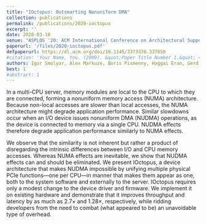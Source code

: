 ```yaml
---
title: "IOctopus: Outsmarting Nonuniform DMA"
collection: publications
permalink: /publications/2020-ioctopus
excerpt: ''
date: 2020-03-18
venue: "ASPLOS '20: ACM International Conference on Architectural Support for Languages and Operating Systems"
paperurl: '/files/2020-ioctopus.pdf'
defpaperurl: https://dl.acm.org/doi/10.1145/3373376.337850
#citation: 'Your Name, You. (2009). &quot;Paper Title Number 1.&quot; <i>Journal 1</i>. 1(1).'
authors: Igor Smolyar, Alex Markuze, Boris Pismenny, Haggai Eran, Gerd Zellweger, Austin Bolen, Liran Liss, Adam Morrison, Dan Tsafrir
best: 1
#abstract: 1
---
```


In a multi-CPU server, memory modules are local to the CPU to which they are
connected, forming a nonuniform memory access (NUMA) architecture. Because
non-local accesses are slower than local accesses, the NUMA architecture might
degrade application performance. Similar slowdowns occur when an I/O device
issues nonuniform DMA (NUDMA) operations, as the device is connected to memory
via a single CPU.  NUDMA effects therefore degrade application performance
similarly to NUMA effects.

We observe that the similarity is not inherent but rather a product of
disregarding the intrinsic differences between I/O and CPU memory accesses.
Whereas NUMA effects are inevitable, we show that NUDMA effects can and should
be eliminated. We present IOctopus, a device architecture that makes NUDMA
impossible by unifying multiple physical PCIe functions—one per CPU—in manner
that makes them appear as one, both to the system software and externally to
the server. IOctopus requires only a modest change to the device driver and
firmware. We implement it on existing hardware and demonstrate that it improves
throughput and latency by as much as 2.7× and 1.28×, respectively, while
ridding developers from the need to combat (what appeared to be) an unavoidable
type of overhead.

